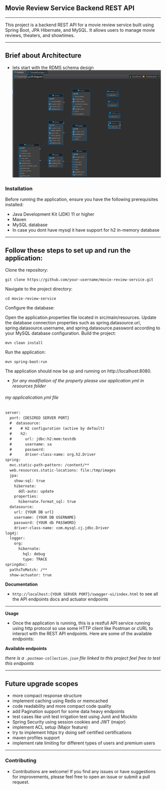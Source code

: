 ## Movie Review Service Backend REST API

 ---

This project is a backend REST API for a movie review service built using Spring Boot, JPA Hibernate, and MySQL. It allows users to manage movie reviews, theaters, and showtimes.

---
## Brief about Architecture
- lets start with the RDMS schema design
  ![](./DB_schema.png)

### Installation
Before running the application, ensure you have the following prerequisites installed:

- Java Development Kit (JDK) 11 or higher
- Maven
- MySQL database
- In case you dont have mysql it have support for h2 in-memory database
---
Follow these steps to set up and run the application:
---
Clone the repository:

~~~
git clone https://github.com/your-username/movie-review-service.git
~~~
Navigate to the project directory:

~~~
cd movie-review-service
~~~
Configure the database:

Open the application.properties file located in src/main/resources.
Update the database connection properties such as spring.datasource.url, spring.datasource.username, and spring.datasource.password according to your MySQL database configuration.
Build the project:

~~~
mvn clean install
~~~
Run the application:

~~~
mvn spring-boot:run
~~~
The application should now be up and running on http://localhost:8080.
- *for any modifiation of the property please use application.yml in resources folder*

###### my applicalication.yml file
```dtd
server:
  port: {DESIRED SERVER PORT}
  #  datasource:
  #    # H2 configuration (active by default)
  #    h2:
  #      url: jdbc:h2:mem:testdb
  #      username: sa
  #      password:
  #      driver-class-name: org.h2.Driver
spring:
  mvc.static-path-pattern: /content/**
  web.resources.static-locations: file:/tmp/images
  jpa:
    show-sql: true
    hibernate:
      ddl-auto: update
    properties:
      hibernate.format_sql: true
  datasource:
    url: {YOUR DB url}
    username: {YOUR DB USERNAME}
    password: {YOUR db PASSWORD}
    driver-class-name: com.mysql.cj.jdbc.Driver
log4j:
  logger:
    org:
      hibernate:
        hql: debug
        type: TRACE
springdoc:
  pathsToMatch: /**
  show-actuator: true


```
**Documentation**
- ```http://localhost:{YOUR SERVER PORT}/swagger-ui/index.html``` to see all the API endpoints docs and actuator endpoints
---
**Usage**
- Once the application is running, this is a restfull API service running using http protocol so use some HTTP client like Postman or cURL to interact with the REST API endpoints. 
Here are some of the available endpoints:

**Available endpoints**

_there is a ```.postman-collection.json``` file linked to this project feel free to test this endpoints_

---
## Future upgrade scopes
- more compact response structure 
- implement caching using Redis or memcached
- code readability and more compact code quality
- add Pagination support for some data heavy endpoints
- test cases like unit test irrigation test using Junit and Mockito
- Spring Security using session cookies and JWT (major)
- implement ACL setup (Major feature)
- try to implement https try doing self certified certifications
- maven profiles support
- implement rate limiting for different types of users and premium users
---
### Contributing
- Contributions are welcome! If you find any issues or have suggestions for improvements, please feel free to open an issue or submit a pull request.
